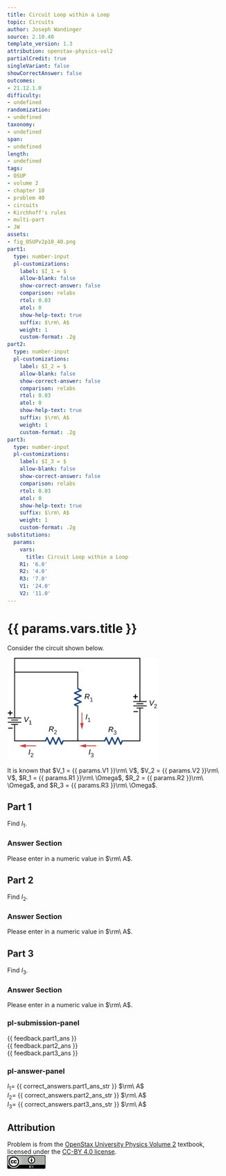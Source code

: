 ```yaml
---
title: Circuit Loop within a Loop
topic: Circuits
author: Joseph Wandinger
source: 2.10.40
template_version: 1.3
attribution: openstax-physics-vol2
partialCredit: true
singleVariant: false
showCorrectAnswer: false
outcomes:
- 21.12.1.0
difficulty:
- undefined
randomization:
- undefined
taxonomy:
- undefined
span:
- undefined
length:
- undefined
tags:
- OSUP
- volume 2
- chapter 10
- problem 40
- circuits
- Kirchhoff's rules
- multi-part
- JW
assets:
- fig_OSUPv2p10_40.png
part1:
  type: number-input
  pl-customizations:
    label: $I_1 = $
    allow-blank: false
    show-correct-answer: false
    comparison: relabs
    rtol: 0.03
    atol: 0
    show-help-text: true
    suffix: $\rm\ A$
    weight: 1
    custom-format: .2g
part2:
  type: number-input
  pl-customizations:
    label: $I_2 = $
    allow-blank: false
    show-correct-answer: false
    comparison: relabs
    rtol: 0.03
    atol: 0
    show-help-text: true
    suffix: $\rm\ A$
    weight: 1
    custom-format: .2g
part3:
  type: number-input
  pl-customizations:
    label: $I_3 = $
    allow-blank: false
    show-correct-answer: false
    comparison: relabs
    rtol: 0.03
    atol: 0
    show-help-text: true
    suffix: $\rm\ A$
    weight: 1
    custom-format: .2g
substitutions:
  params:
    vars:
      title: Circuit Loop within a Loop
    R1: '6.0'
    R2: '4.0'
    R3: '7.0'
    V1: '24.0'
    V2: '11.0'
---
```

# {{ params.vars.title }}
Consider the circuit shown below.

<img src="fig_OSUPv2p10_40.png" width=350>

It is known that $V_1 = {{ params.V1 }}\rm\ V$, $V_2 = {{ params.V2 }}\rm\ V$, $R_1 = {{ params.R1 }}\rm\ \Omega$, $R_2 = {{ params.R2 }}\rm\ \Omega$, and $R_3 = {{ params.R3 }}\rm\ \Omega$.

## Part 1

Find $I_1$.

### Answer Section

Please enter in a numeric value in $\rm\ A$.

## Part 2

Find $I_2$.

### Answer Section

Please enter in a numeric value in $\rm\ A$.

## Part 3

Find $I_3$.

### Answer Section

Please enter in a numeric value in $\rm\ A$.

### pl-submission-panel

{{ feedback.part1_ans }}<br>
{{ feedback.part2_ans }}<br>
{{ feedback.part3_ans }}

### pl-answer-panel

$I_1 =$ {{ correct_answers.part1_ans_str }} $\rm\ A$<br>
$I_2 =$ {{ correct_answers.part2_ans_str }} $\rm\ A$<br>
$I_3 =$ {{ correct_answers.part3_ans_str }} $\rm\ A$

## Attribution

Problem is from the [OpenStax University Physics Volume 2](https://openstax.org/details/books/university-physics-volume-2) textbook, licensed under the [CC-BY 4.0 license](https://creativecommons.org/licenses/by/4.0/).<br>![Image representing the Creative Commons 4.0 BY license.](https://raw.githubusercontent.com/firasm/bits/master/by.png)